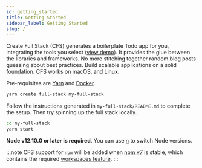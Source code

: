 ```yaml
---
id: getting_started
title: Getting Started
sidebar_label: Getting Started
slug: /
---
```


Create Full Stack (CFS) generates a boilerplate Todo app for you, integrating the tools you select ([view demo](http://demo-full-stack.com/)). It provides the glue between the libraries and frameworks. No more stitching together random blog posts guessing about best practices. Build scalable applications on a solid foundation. CFS works on macOS, and Linux.

Pre-requisites are [Yarn](https://yarnpkg.com/getting-started/install#global-install) and [Docker](https://docs.docker.com/get-docker/).

```bash
yarn create full-stack my-full-stack
```

Follow the instructions generated in `my-full-stack/README.md` to complete the setup. Then try spinning up the full stack locally.

```bash
cd my-full-stack
yarn start
```

**Node v12.10.0 or later is required**. You can use [n](https://github.com/tj/n) to switch Node versions.

:::note
CFS support for `npm` will be added when [npm v7](https://blog.npmjs.org/post/626173315965468672/npm-v7-series-beta-release-and-semver-major) is stable, which contains the required [workspaces feature](https://github.com/npm/rfcs/blob/latest/accepted/0026-workspaces.md).
:::
